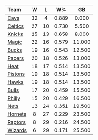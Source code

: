 | Team                            |  W  |  L  |  W%   |   GB   |
|:--------------------------------|:---:|:---:|:-----:|:------:|
| [Cavs](/r/clevelandcavs)        | 32  |  4  | 0.889 | 0.000  |
| [Celtics](/r/bostonceltics)     | 27  | 10  | 0.730 | 5.500  |
| [Knicks](/r/NYKnicks)           | 25  | 13  | 0.658 | 8.000  |
| [Magic](/r/OrlandoMagic)        | 22  | 16  | 0.579 | 11.000 |
| [Bucks](/r/MkeBucks)            | 19  | 16  | 0.543 | 12.500 |
| [Pacers](/r/pacers)             | 20  | 18  | 0.526 | 13.000 |
| [Heat](/r/heat)                 | 18  | 17  | 0.514 | 13.500 |
| [Pistons](/r/DetroitPistons)    | 19  | 18  | 0.514 | 13.500 |
| [Hawks](/r/AtlantaHawks)        | 19  | 18  | 0.514 | 13.500 |
| [Bulls](/r/chicagobulls)        | 17  | 20  | 0.459 | 15.500 |
| [Philly](/r/sixers)             | 15  | 20  | 0.429 | 16.500 |
| [Nets](/r/GoNets)               | 13  | 24  | 0.351 | 19.500 |
| [Hornets](/r/CharlotteHornets)  |  8  | 27  | 0.229 | 23.500 |
| [Raptors](/r/torontoraptors)    |  8  | 29  | 0.216 | 24.500 |
| [Wizards](/r/washingtonwizards) |  6  | 29  | 0.171 | 25.500 |